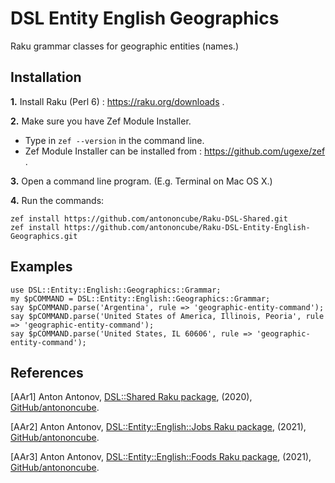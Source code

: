 # DSL Entity English Geographics

Raku grammar classes for geographic entities (names.)

## Installation

**1.** Install Raku (Perl 6) : https://raku.org/downloads . 

**2.** Make sure you have Zef Module Installer. 
 
   - Type in `zef --version` in the command line.
   - Zef Module Installer can be installed from : https://github.com/ugexe/zef .

**3.** Open a command line program. (E.g. Terminal on Mac OS X.)

**4.** Run the commands:

```shell
zef install https://github.com/antononcube/Raku-DSL-Shared.git
zef install https://github.com/antononcube/Raku-DSL-Entity-English-Geographics.git
```

## Examples

```perl6
use DSL::Entity::English::Geographics::Grammar;
my $pCOMMAND = DSL::Entity::English::Geographics::Grammar;
say $pCOMMAND.parse('Argentina', rule => 'geographic-entity-command');
say $pCOMMAND.parse('United States of America, Illinois, Peoria', rule => 'geographic-entity-command');
say $pCOMMAND.parse('United States, IL 60606', rule => 'geographic-entity-command');
```

## References

[AAr1] Anton Antonov,
[DSL::Shared Raku package](https://github.com/antononcube/Raku-DSL-Shared),
(2020),
[GitHub/antononcube](https://github.com/antononcube).

[AAr2] Anton Antonov,
[DSL::Entity::English::Jobs Raku package](https://github.com/antononcube/Raku-DSL-Entity-English-Jobs),
(2021),
[GitHub/antononcube](https://github.com/antononcube).

[AAr3] Anton Antonov,
[DSL::Entity::English::Foods Raku package](https://github.com/antononcube/Raku-DSL-Entity-English-Foods),
(2021),
[GitHub/antononcube](https://github.com/antononcube).
